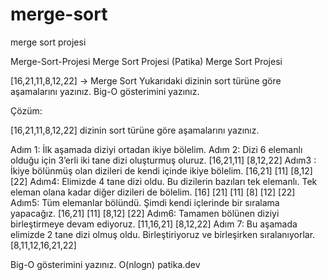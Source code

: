 # merge-sort
merge sort projesi

Merge-Sort-Projesi
Merge Sort Projesi (Patika) Merge Sort Projesi

[16,21,11,8,12,22] -> Merge Sort Yukarıdaki dizinin sort türüne göre aşamalarını yazınız. Big-O gösterimini yazınız.

Çözüm:

[16,21,11,8,12,22] dizinin sort türüne göre aşamalarını yazınız.

Adım 1: İlk aşamada diziyi ortadan ikiye bölelim. Adım 2: Dizi 6 elemanlı olduğu için 3’erli iki tane dizi oluşturmuş oluruz. [16,21,11] [8,12,22] Adım3 : İkiye bölünmüş olan dizileri de kendi içinde ikiye bölelim. [16,21] [11] [8,12] [22] Adım4: Elimizde 4 tane dizi oldu. Bu dizilerin bazıları tek elemanlı. Tek eleman olana kadar diğer dizileri de bölelim. [16] [21] [11] [8] [12] [22] Adım5: Tüm elemanlar bölündü. Şimdi kendi içlerinde bir sıralama yapacağız. [16,21] [11] [8,12] [22] Adım6: Tamamen bölünen diziyi birleştirmeye devam ediyoruz. [11,16,21] [8,12,22] Adım 7: Bu aşamada elimizde 2 tane dizi olmuş oldu. Birleştiriyoruz ve birleşirken sıralanıyorlar. [8,11,12,16,21,22]

Big-O gösterimini yazınız. O(nlogn)
patika.dev
